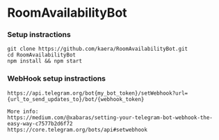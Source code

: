 # RoomAvailabilityBot
### Setup instractions

```
git clone https://github.com/kaera/RoomAvailabilityBot.git
cd RoomAvailabilityBot
npm install && npm start

```
### WebHook setup instractions

```
https://api.telegram.org/bot{my_bot_token}/setWebhook?url={url_to_send_updates_to}/bot/{webhook_token}

More info:
https://medium.com/@xabaras/setting-your-telegram-bot-webhook-the-easy-way-c7577b2d6f72
https://core.telegram.org/bots/api#setwebhook


```
